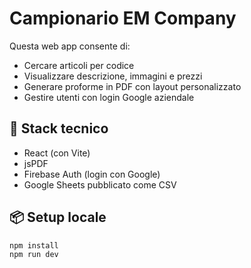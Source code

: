 # Campionario EM Company

Questa web app consente di:

- Cercare articoli per codice
- Visualizzare descrizione, immagini e prezzi
- Generare proforme in PDF con layout personalizzato
- Gestire utenti con login Google aziendale

## 🔧 Stack tecnico

- React (con Vite)
- jsPDF
- Firebase Auth (login con Google)
- Google Sheets pubblicato come CSV

## 📦 Setup locale

```bash
npm install
npm run dev
